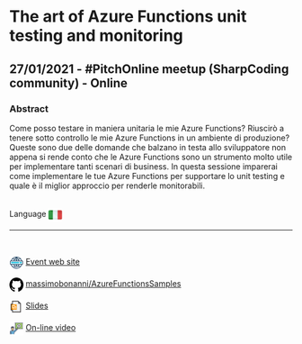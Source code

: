 # The art of Azure Functions unit testing and monitoring
## 27/01/2021 - #PitchOnline meetup (SharpCoding community) - Online
### Abstract
Come posso testare in maniera unitaria le mie Azure Functions? Riuscirò a tenere sotto controllo le mie Azure Functions in un ambiente di produzione? Queste sono due delle domande che balzano in testa allo sviluppatore non appena si rende conto che le Azure Functions sono un strumento molto utile per implementare tanti scenari di business. In questa sessione imparerai come implementare le tue Azure Functions per supportare lo unit testing e quale è il miglior approccio per renderle monitorabili.

<br/>
Language <img width="25" src="https://raw.githubusercontent.com/massimobonanni/massimobonanni/master/images/flagitaly.svg" style="vertical-align:middle">

<br/>

---

<br/>
<p>
<img width="25" src="https://raw.githubusercontent.com/massimobonanni/massimobonanni/master/images/eventwebsite.svg" style="vertical-align:middle"> 
<a href="https://www.eventbrite.it/e/biglietti-pitchonline-136249488889">Event web site</a>
</p>

<p>
<img width="25" src="https://raw.githubusercontent.com/massimobonanni/massimobonanni/master/images/github.svg" style="vertical-align:middle"> 
<a href="https://github.com/massimobonanni/AzureFunctionsSamples" target="_blank">massimobonanni/AzureFunctionsSamples</a>
</p>

<p>
<img width="25" src="https://raw.githubusercontent.com/massimobonanni/massimobonanni/master/images/slides.svg" style="vertical-align:middle"> 
<a href="https://www.slideshare.net/massimobonanni/the-art-of-azure-functions-unit-testing-and-monitoring-242709102">Slides</a>
</p>

<p>
<img width="25" src="https://raw.githubusercontent.com/massimobonanni/massimobonanni/master/images/video.svg" style="vertical-align:middle"> 
<a href="https://www.youtube.com/watch?v=H4pYuVfrovA" target="_blank">On-line video</a>
</p> 